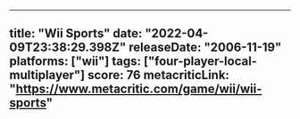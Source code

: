 
---
title: "Wii Sports"
date: "2022-04-09T23:38:29.398Z"
releaseDate: "2006-11-19"
platforms: ["wii"]
tags: ["four-player-local-multiplayer"]
score: 76
metacriticLink: "https://www.metacritic.com/game/wii/wii-sports"
---
